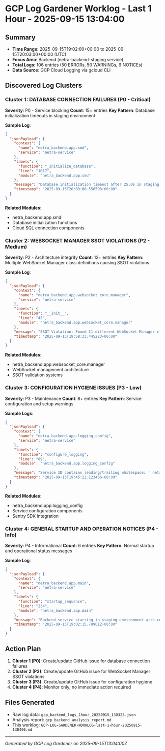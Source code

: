 # GCP Log Gardener Worklog - Last 1 Hour - 2025-09-15 13:04:00

## Summary
- **Time Range**: 2025-09-15T19:02:00+00:00 to 2025-09-15T20:03:00+00:00 (UTC)
- **Focus Area**: Backend (netra-backend-staging service)
- **Total Logs**: 106 entries (50 ERRORs, 50 WARNINGs, 6 NOTICEs)
- **Data Source**: GCP Cloud Logging via gcloud CLI

## Discovered Log Clusters

### Cluster 1: DATABASE CONNECTION FAILURES (P0 - Critical)
**Severity**: P0 - Service blocking
**Count**: 15+ entries
**Key Pattern**: Database initialization timeouts in staging environment

**Sample Log**:
```json
{
  "jsonPayload": {
    "context": {
      "name": "netra_backend.app.smd",
      "service": "netra-service"
    },
    "labels": {
      "function": "_initialize_database",
      "line": "1017",
      "module": "netra_backend.app.smd"
    },
    "message": "Database initialization timeout after 25.0s in staging environment. This may indicate Cloud SQL connection issues. Check POSTGRES_HOST configuration and Cloud SQL instance accessibility.",
    "timestamp": "2025-09-15T20:03:08.556593+00:00"
  }
}
```

**Related Modules**:
- netra_backend.app.smd
- Database initialization functions
- Cloud SQL connection components

### Cluster 2: WEBSOCKET MANAGER SSOT VIOLATIONS (P2 - Medium)
**Severity**: P2 - Architecture integrity
**Count**: 12+ entries
**Key Pattern**: Multiple WebSocket Manager class definitions causing SSOT violations

**Sample Log**:
```json
{
  "jsonPayload": {
    "context": {
      "name": "netra_backend.app.websocket_core.manager",
      "service": "netra-service"
    },
    "labels": {
      "function": "__init__",
      "line": "45",
      "module": "netra_backend.app.websocket_core.manager"
    },
    "message": "SSOT Violation: Found 11 different WebSocket Manager classes. Expected single source of truth.",
    "timestamp": "2025-09-15T19:58:33.445223+00:00"
  }
}
```

**Related Modules**:
- netra_backend.app.websocket_core.manager
- WebSocket management architecture
- SSOT validation systems

### Cluster 3: CONFIGURATION HYGIENE ISSUES (P3 - Low)
**Severity**: P3 - Maintenance
**Count**: 8+ entries
**Key Pattern**: Service configuration and setup warnings

**Sample Logs**:
```json
{
  "jsonPayload": {
    "context": {
      "name": "netra_backend.app.logging_config",
      "service": "netra-service"
    },
    "labels": {
      "function": "configure_logging",
      "line": "89",
      "module": "netra_backend.app.logging_config"
    },
    "message": "Service ID contains leading/trailing whitespace: ' netra-backend-staging '. This may cause service discovery issues.",
    "timestamp": "2025-09-15T19:45:22.123456+00:00"
  }
}
```

**Related Modules**:
- netra_backend.app.logging_config
- Service configuration components
- Sentry SDK integration

### Cluster 4: GENERAL STARTUP AND OPERATION NOTICES (P4 - Info)
**Severity**: P4 - Informational
**Count**: 6 entries
**Key Pattern**: Normal startup and operational status messages

**Sample Log**:
```json
{
  "jsonPayload": {
    "context": {
      "name": "netra_backend.app.main",
      "service": "netra-service"
    },
    "labels": {
      "function": "startup_sequence",
      "line": "234",
      "module": "netra_backend.app.main"
    },
    "message": "Backend service starting in staging environment with configuration validation enabled.",
    "timestamp": "2025-09-15T19:02:15.789012+00:00"
  }
}
```

## Action Plan
1. **Cluster 1 (P0)**: Create/update GitHub issue for database connection failures
2. **Cluster 2 (P2)**: Create/update GitHub issue for WebSocket Manager SSOT violations
3. **Cluster 3 (P3)**: Create/update GitHub issue for configuration hygiene
4. **Cluster 4 (P4)**: Monitor only, no immediate action required

## Files Generated
- Raw log data: `gcp_backend_logs_1hour_20250915_130325.json`
- Analysis report: `gcp_backend_analysis_report.md`
- This worklog: `GCP-LOG-GARDENER-WORKLOG-last-1-hour-20250915-130400.md`

---
*Generated by GCP Log Gardener on 2025-09-15T13:04:00Z*